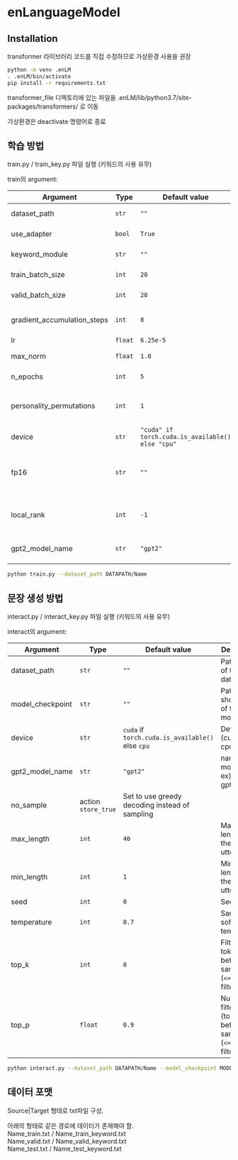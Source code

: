 # enLanguageModel

## Installation

transformer 라이브러리 코드를 직접 수정하므로 가상환경 사용을 권장

```bash
python -m venv .enLM
. .enLM/bin/activate
pip install -r requirements.txt
```
transformer_file 디렉토리에 있는 파일을 .enLM/lib/python3.7/site-packages/transformers/ 로 이동

가상환경은 deactivate 명령어로 종료

## 학습 방법

train.py / train_key.py 파일 실행 (키워드의 사용 유무)

train의 argument:

Argument | Type | Default value | Description
---------|------|---------------|------------
dataset_path | `str` | `""` | Path or url of the dataset.
use_adapter | `bool` | `True` | Use adapter or not
keyword_module | `str` | `""` | Use keyword module or not
train_batch_size | `int` | `20` | Batch size for training
valid_batch_size | `int` | `20` | Batch size for validation
gradient_accumulation_steps | `int` | `8` | Accumulate gradients on several steps
lr | `float` | `6.25e-5` | Learning rate
max_norm | `float` | `1.0` | Clipping gradient norm
n_epochs | `int` | `5` | Number of training epochs
personality_permutations | `int` | `1` | Number of permutations of personality sentences
device | `str` | `"cuda" if torch.cuda.is_available() else "cpu"` | Device (cuda or cpu)
fp16 | `str` | `""` | Set to O0, O1, O2 or O3 for fp16 training (see apex documentation)
local_rank | `int` | `-1` | Local rank for distributed training (-1: not distributed)
gpt2_model_name | `str` | `"gpt2"` | Path, url or short name of the model

```bash
python train.py --dataset_path DATAPATH/Name
```
 
## 문장 생성 방법

interact.py / interact_key.py 파일 실행 (키워드의 사용 유무)

interact의 argument:

Argument | Type | Default value | Description
---------|------|---------------|------------
dataset_path | `str` | `""` | Path or url of the dataset.
model_checkpoint | `str` | `""` | Path, url or short name of the model
device | `str` | `cuda` if `torch.cuda.is_available()` else `cpu` | Device (cuda or cpu)
gpt2_model_name | `str` | `"gpt2"` | name of the model ex)openai-gpt
no_sample | action `store_true` | Set to use greedy decoding instead of sampling
max_length | `int` | `40` | Maximum length of the output utterances
min_length | `int` | `1` | Minimum length of the output utterances
seed | `int` | `0` | Seed
temperature | `int` | `0.7` | Sampling softmax temperature
top_k | `int` | `0` | Filter top-k tokens before sampling (`<=0`: no filtering)
top_p | `float` | `0.9` | Nucleus filtering (top-p) before sampling (`<=0.0`: no filtering)

```bash
python interact.py --dataset_path DATAPATH/Name --model_checkpoint MODELPATH/
```

## 데이터 포맷

Source|Target 형태로 txt파일 구성.

아래의 형태로 같은 경로에 데이터가 존재해야 함.  
Name_train.txt  / Name_train_keyword.txt  
Name_valid.txt  / Name_valid_keyword.txt  
Name_test.txt   / Name_test_keyword.txt  
